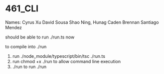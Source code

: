 # 461_CLI

Names:
Cyrus Xu
David Sousa
Shao Ning, Hunag
Caden Brennan
Santiago Mendez

should be able to run ./run.ts now

to compile into ./run

1. run ./node_module/typescript/bin/tsc ./run.ts
2. run chmod +x ./run to allow command line execution
3. ./run to run ./run
